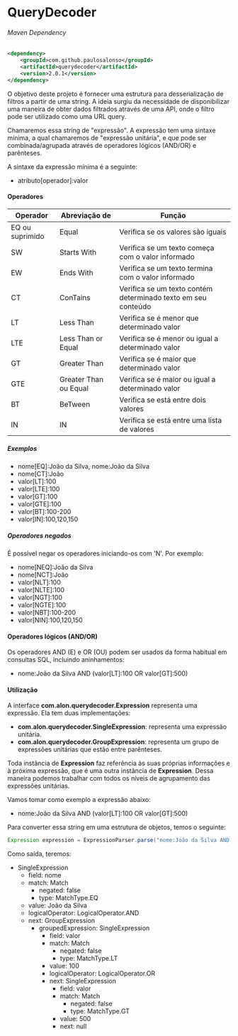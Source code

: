 # QueryDecoder

###### Maven Dependency
```xml
<dependency>
    <groupId>com.github.paulosalonso</groupId>
    <artifactId>querydecoder</artifactId>
    <version>2.0.1</version>
</dependency>
```

O objetivo deste projeto é fornecer uma estrutura para desserialização de filtros a partir de uma string. A ideia surgiu da necessidade de disponibilizar uma maneira de obter dados filtrados através de uma API, onde o filtro pode ser utilizado como uma URL query.

Chamaremos essa string de "expressão". A expressão tem uma sintaxe mínima, a qual chamaremos de "expressão unitária", e que pode ser combinada/agrupada através de operadores lógicos (AND/OR) e parênteses.

A sintaxe da expressão mínima é a seguinte:

* atributo[operador]:valor

#### Operadores

| Operador        | Abreviação de         | Função                                                        |
|-----------------|-----------------------|---------------------------------------------------------------|
| EQ ou suprimido | Equal                 | Verifica se os valores são iguais                             |
| SW              | Starts With           | Verifica se um texto começa com o valor informado             |
| EW              | Ends With             | Verifica se um texto termina com o valor informado            |
| CT              | ConTains              | Verifica se um texto contém determinado texto em seu conteúdo |
| LT              | Less Than             | Verifica se é menor que determinado valor                     |
| LTE             | Less Than or Equal    | Verifica se é menor ou igual a determinado valor              |
| GT              | Greater Than          | Verifica se é maior que determinado valor                     |
| GTE             | Greater Than ou Equal | Verifica se é maior ou igual a determinado valor              |
| BT              | BeTween               | Verifica se está entre dois valores                           |
| IN              | IN                    | Verifica se está entre uma lista de valores                   |

##### Exemplos
 
* nome[EQ]:João da Silva, nome:João da Silva 
* nome[CT]:João
* valor[LT]:100
* valor[LTE]:100
* valor[GT]:100
* valor[GTE]:100
* valor[BT]:100-200
* valor[IN]:100,120,150

##### Operadores negados

É possível negar os operadores iniciando-os com 'N'. Por exemplo:

* nome[NEQ]:João da Silva
* nome[NCT]:João
* valor[NLT]:100
* valor[NLTE]:100
* valor[NGT]:100
* valor[NGTE]:100
* valor[NBT]:100-200
* valor[NIN]:100,120,150

#### Operadores lógicos (AND/OR)

Os operadores AND (E) e OR (OU) podem ser usados da forma habitual em consultas SQL, incluindo aninhamentos:

* nome:João da Silva AND (valor[LT]:100 OR valor[GT]:500)


#### Utilização

A interface __com.alon.querydecoder.Expression__ representa uma expressão. Ela tem duas implementações: 

* __com.alon.querydecoder.SingleExpression__: representa uma expressão unitária.
* __com.alon.querydecoder.GroupExpression__: representa um grupo de expressões unitárias que estão entre parênteses.

Toda instância de __Expression__ faz referência às suas próprias informações e à próxima expressão, que é uma outra instância de __Expression__. Dessa maneira podemos trabalhar com todos os níveis de agrupamento das expressões unitárias.

Vamos tomar como exemplo a expressão abaixo:

* nome:João da Silva AND (valor[LT]:100 OR valor[GT]:500)

Para converter essa string em uma estrutura de objetos, temos o seguinte:

```java
Expression expression = ExpressionParser.parse("nome:João da Silva AND (valor[LT]:100 OR valor[GT]:500)");
```

Como saída, teremos:

* SingleExpression
    * field: nome
    * match: Match
        * negated: false
        * type: MatchType.EQ
    * value: João da Silva
    * logicalOperator: LogicalOperator.AND
    * next: GroupExpression
        * groupedExpression: SingleExpression
            * field: valor
            * match: Match
                * negated: false
                * type: MatchType.LT
            * value: 100
            * logicalOperator: LogicalOperator.OR
            * next: SingleExpression
                * field: valor
                * match: Match
                    * negated: false
                    * type: MatchType.GT
                * value: 500
                * next: null
            
